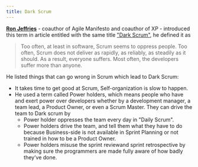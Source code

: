 ```yaml
---
title: Dark Scrum
---
```


**[Ron Jeffries](https://en.wikipedia.org/wiki/Ron_Jeffries)** -
coauthor of Agile Manifesto and coauthor of XP - introduced this
term in article entitled with the same title ["Dark
Scrum"](https://ronjeffries.com/articles/016-09ff/defense/), he
defined it as   

> Too often, at least in software, Scrum seems to oppress people.
Too often, Scrum does not deliver as rapidly, as reliably, as
steadily as it should. As a result, everyone suffers. Most
often, the developers suffer more than anyone.

He listed things that can go wrong in Scrum which lead to Dark
Scrum:

*   It takes time to get good at Scrum, Self-organization is slow to
    happen.
*   He used a term called Power holders, which means people who have and
    exert power over
developers whether by a development manager, a team lead, a Product
Owner, or even a Scrum Master. They can drive the team to Dark scrum by
    *   Power holder oppresses the team every day in "Daily Scrum".
    *   Power holders drive the team,  and tell them what they have to
        do because Business-side is not available in Sprint Planning or
not
trained in how to be a Product Owner.
    *   Power holders misuse the sprint reviewand sprint retrospective
    by making sure the programmers are made fully aware of how badly
they’ve done.
